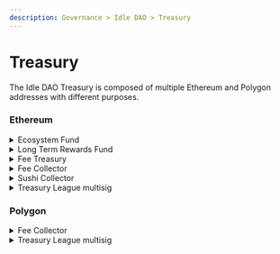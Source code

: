 ```yaml
---
description: Governance > Idle DAO > Treasury
---
```


# Treasury

The Idle DAO Treasury is composed of multiple Ethereum and Polygon addresses with different purposes.

### Ethereum

<details>

<summary>Ecosystem Fund</summary>

Address: [`0xb0aa1f98523ec15932dd5faac5d86e57115571c7`](https://etherscan.io/address/0xb0aa1f98523ec15932dd5faac5d86e57115571c7)

Owner: Timelock (DAO Governance)

Description: address with 15% of the total $IDLE supply to fund Idle DAO and community operations and grants.

</details>

<details>

<summary>Long Term Rewards Fund</summary>

Address: [`0x107a369bc066c77ff061c7d2420618a6ce31b925`](https://etherscan.io/address/0x107a369bc066c77ff061c7d2420618a6ce31b925)

Owner: Timelock (DAO Governance)

Description: address with 20% of the total $IDLE supply to reward long-term ecosystem actors and liquidity providers

</details>

<details>

<summary>Fee Treasury</summary>

Address: [`0x69a62c24f16d4914a48919613e8ee330641bcb94`](https://etherscan.io/address/0x69a62c24f16d4914a48919613e8ee330641bcb94)

Owner: Timelock (DAO Governance)

Description: address collecting 20% of the protocol fees generated from the BY strategy.

</details>

<details>

<summary>Fee Collector</summary>

Address: [`0xBecC659Bfc6EDcA552fa1A67451cC6b38a0108E4`](https://etherscan.io/address/0xbecc659bfc6edca552fa1a67451cc6b38a0108e4)

Owner: Timelock (DAO Governance)

Description: address collecting fees coming from Idle strategies on Ethereum and distributing them to IDLE stakers, Fee Treasury and Rebalancer

</details>

<details>

<summary>Sushi Collector</summary>

Address: [`0x076ff8e6402b02855ff82119b53e59bbdd67f0ee`](https://etherscan.io/address/0x076ff8e6402b02855ff82119b53e59bbdd67f0ee)

Owner: Timelock (DAO Governance)

Description: address collecting $SUSHI rewards from the [Onsen Program](https://docs.sushi.com/products/yield-farming/what-is-onsen) and trading fees from the IDLE/ETH Sushiswap pool. It has been used to manage the Idle [LP Staking](https://docs.idle.finance/other/archive/sushiswap-lp-staking) program

</details>

<details>

<summary>Treasury League multisig</summary>

Address: [`0xFb3bD022D5DAcF95eE28a6B07825D4Ff9C5b3814`](https://etherscan.io/address/0xFb3bD022D5DAcF95eE28a6B07825D4Ff9C5b3814)&#x20;

Owner: Leagues members (4 signatures out of 11)

Description: multisig wallet owning liquidity to fund Leagues contributors' rewards and operational expenses on Ethereum

</details>

### Polygon

<details>

<summary>Fee Collector</summary>

Address: [`0x1d60E17723f8Ca1F76F09126242AcD37a278b514`](https://polygonscan.com/address/0x1d60E17723f8Ca1F76F09126242AcD37a278b514)

Owner: Leagues members

Description: wallet owning the fees coming from Idle strategies on Polygon

</details>

<details>

<summary>Treasury League multisig</summary>

Address: [`0x61A944Ca131Ab78B23c8449e0A2eF935981D5cF6`](https://polygonscan.com/address/0x61A944Ca131Ab78B23c8449e0A2eF935981D5cF6)

Owner: Leagues members (4 signatures out of 11)

Description: wallet owning liquidity to fund Leagues contributors' rewards and operational expenses on Polygon.

</details>
